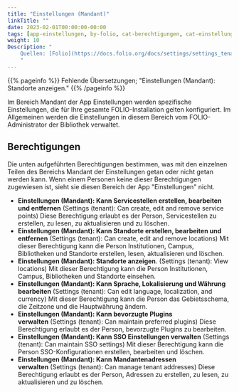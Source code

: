 ```yaml
---
title: "Einstellungen (Mandant)"
linkTitle: ""
date: 2023-02-01T00:00:00-00:00
tags: [app-einstellungen, by-folio, cat-berechtigungen, cat-einstellungen, for-admin]
weight: 10
Description: "
    Quellen: [Folio](https://docs.folio.org/docs/settings/settings_tenant/settings_tenant/) & [GBV](https://info.gbv.de/pages/viewpage.action?pageId=841809976)
    "
---
```


{{% pageinfo %}}
Fehlende Übersetzungen; "Einstellungen (Mandant): Standorte anzeigen."
{{% /pageinfo %}}

Im Bereich Mandant der App Einstellungen werden spezifische Einstellungen, die für Ihre gesamte FOLIO-Installation gelten konfiguriert. Im Allgemeinen werden die Einstellungen in diesem Bereich vom FOLIO-Administrator der Bibliothek verwaltet.

## Berechtigungen

Die unten aufgeführten Berechtigungen bestimmen, was mit den einzelnen Teilen des Bereichs Mandant der Einstellungen getan oder nicht getan werden kann. Wenn einem Personen keine dieser Berechtigungen zugewiesen ist, sieht sie diesen Bereich der App "Einstellungen" nicht.

* **Einstellungen (Mandant): Kann Servicestellen erstellen, bearbeiten und entfernen** (Settings (tenant): Can create, edit and remove service points)
    Diese Berechtigung erlaubt es der Person, Servicestellen zu erstellen, zu lesen, zu aktualisieren und zu löschen.
* **Einstellungen (Mandant): Kann Standorte erstellen, bearbeiten und entfernen** (Settings (tenant): Can create, edit and remove locations)
    Mit dieser Berechtigung kann die Person Institutionen, Campus, Bibliotheken und Standorte erstellen, lesen, aktualisieren und löschen.
* **Einstellungen (Mandant): Standorte anzeigen**. (Settings (tenant): View locations)
    Mit dieser Berechtigung kann die Person Institutionen, Campus, Bibliotheken und Standorte einsehen.
* **Einstellungen (Mandant): Kann Sprache, Lokalisierung und Währung bearbeiten** (Settings (tenant): Can edit language, localization, and currency)
    Mit dieser Berechtigung kann die Person das Gebietsschema, die Zeitzone und die Hauptwährung ändern.
* **Einstellungen (Mandant): Kann bevorzugte Plugins verwalten** (Settings (tenant): Can maintain preferred plugins)
    Diese Berechtigung erlaubt es der Person, bevorzugte Plugins zu bearbeiten.
* **Einstellungen (Mandant): Kann SSO Einstellungen verwalten** (Settings (tenant): Can maintain SSO settings)
    Mit dieser Berechtigung kann die Person SSO-Konfigurationen erstellen, bearbeiten und löschen.
* **Einstellungen (Mandant): Kann Mandantenadressen verwalten** (Settings (tenant): Can manage tenant addresses)
    Diese Berechtigung erlaubt es der Person, Adressen zu erstellen, zu lesen, zu aktualisieren und zu löschen.
